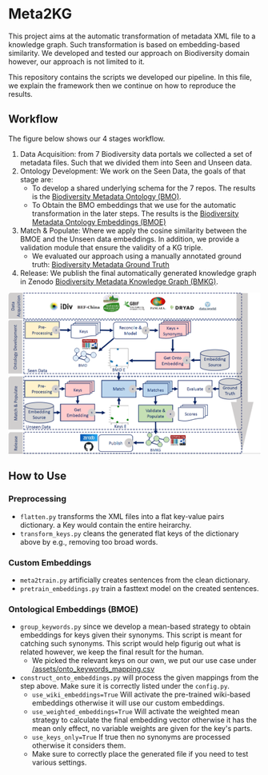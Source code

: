 # Meta2KG
This project aims at the automatic transformation of metadata XML file to a knowledge graph. 
Such transformation is based on embedding-based similarity.
We developed and tested our approach on Biodiversity domain however, our approach is not limited to it.

This repository contains the scripts we developed our pipeline. In this file, we explain the framework then we continue on how to reproduce the results.

## Workflow
The figure below shows our 4 stages workflow. 
1. Data Acquisition: from 7 Biodiversity data portals we collected a set of metadata files. Such that we divided them into Seen and Unseen data.
2. Ontology Development: We work on the Seen Data, the goals of that stage are:
   * To develop a shared underlying schema for the 7 repos. The results is the [Biodiversity Metadata Ontology (BMO)](https://doi.org/10.5281/zenodo.6948519).
   * To Obtain the BMO embeddings that we use for the automatic transformation in the later steps. The results is the [Biodiversity Metadata Ontology Embeddings (BMOE)](https://doi.org/10.5281/zenodo.6951658)
3. Match & Populate: Where we apply the cosine similarity between the BMOE and the Unseen data embeddings. In addition, we provide a validation module that ensure the validity of a KG triple. 
   * We evaluated our approach using a manually annotated ground truth: [Biodiversity Metadata Ground Truth](https://doi.org/10.5281/zenodo.6951623)
4. Release: We publish the final automatically generated knowledge graph in Zenodo [Biodiversity Metadata Knowledge Graph (BMKG)](https://doi.org/10.5281/zenodo.6948573).

![Meta2KG Workflow!](images/workflow.png)

## How to Use

### Preprocessing
* `flatten.py` transforms the XML files into a flat key-value pairs dictionary. a Key would contain the entire heirarchy.
* `transform_keys.py` cleans the generated flat keys of the dictionary above by e.g., removing too broad words.

### Custom Embeddings
* `meta2train.py` artificially creates sentences from the clean dictionary.
* `pretrain_embeddings.py` train a fasttext model on the created sentences. 

### Ontological Embeddings (BMOE)
* `group_keywords.py` since we develop a mean-based strategy to obtain embeddings for keys given their synonyms. This script is meant for catching such synonyms. This script would help figurig out what is related however, we keep the final result for the human.
  * We picked the relevant keys on our own, we put our use case under [/assets/onto_keywords_mapping.csv](/assets/onto_keywords_mapping.csv)
* `construct_onto_embeddings.py` will process the given mappings from the step above. Make sure it is correctly listed under the `config.py`.
  * `use_wiki_embeddings=True` Will activate the pre-trained wiki-based embeddings otherwise it will use our custom embeddings.
  * `use_weighted_embeddings=True` Will activate the weighted mean strategy to calculate the final embedding vector otherwise it has the mean only effect, no variable weights are given for the key's parts.
  * `use_keys_only=True` If true then no synonyms are processed otherwise it considers them.
  * Make sure to correctly place the generated file if you need to test various settings.